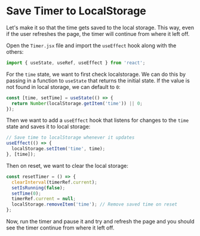 # Save Timer to LocalStorage

Let's make it so that the time gets saved to the local storage. This way, even if the user refreshes the page, the timer will continue from where it left off.

Open the `Timer.jsx` file and import the `useEffect` hook along with the others:

```jsx
import { useState, useRef, useEffect } from 'react';
```

For the `time` state, we want to first check localstorage. We can do this by passing in a function to `useState` that returns the initial state. If the value is not found in local storage, we can default to `0`:

```jsx
const [time, setTime] = useState(() => {
  return Number(localStorage.getItem('time')) || 0;
});
```

Then we want to add a `useEffect` hook that listens for changes to the `time` state and saves it to local storage:

```jsx
// Save time to localStorage whenever it updates
useEffect(() => {
  localStorage.setItem('time', time);
}, [time]);
```

Then on reset, we want to clear the local storage:

```jsx
const resetTimer = () => {
  clearInterval(timerRef.current);
  setIsRunning(false);
  setTime(0);
  timerRef.current = null;
  localStorage.removeItem('time'); // Remove saved time on reset
};
```

Now, run the timer and pause it and try and refresh the page and you should see the timer continue from where it left off.
